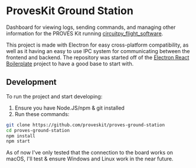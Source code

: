 # ProvesKit Ground Station

Dashboard for viewing logs, sending commands, and managing other information for the PROVES Kit running [circuitpy_flight_software](https://github.com/proveskit/circuitpy_flight_software).

This project is made with Electron for easy cross-platform compatibility, as well as it having an easy to use IPC system for communicating between the frontend and backend. The repository was started off of the [Electron React Boilerplate](https://github.com/electron-react-boilerplate/electron-react-boilerplate) project to have a good base to start with.

## Development

To run the project and start developing:

1. Ensure you have Node.JS/npm & git installed
2. Run these commands:

```sh
git clone https://github.com/proveskit/proves-ground-station
cd proves-ground-station
npm install
npm start
```

As of now I've only tested that the connection to the board works on macOS, I'll test & ensure Windows and Linux work in the near future.
